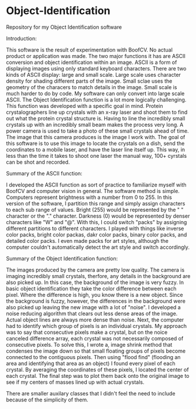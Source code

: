 # Object-Identification
Repository for my Object Identification software

Introduction:

This software is the result of experimentation with BoofCV. No actual product or application was made. The two major functions it has are ASCII conversion and object identification within an image. ASCII is a form of displaying images using only standard keyboard characters. There are two kinds of ASCII display: large and small scale. Large scale uses character density for shading different parts of the image. Small sclae uses the geometry of the characers to match details in the image. Small scale is much harder to do by code. My software can only convert into large scale ASCII. The Object Identification function is a lot more logically challenging. This function was developed with a specific goal in mind. Protein crystalographers line up crystals with an x-ray laser and shoot them to find out what the protein crystal structure is. Having to line the incredibly small crystals up with an incredibly small beam makes the process very long. A power camera is used to take a photo of these small crystals ahead of time. The image that this camera produces is the image I work with. The goal of this software is to use this image to locate the crystals on a dish, send the coordinates to a mobile laser, and have the laser line itself up. This way, in less than the time it takes to shoot one laser the manual way, 100+ cyrstals can be shot and recorded.

Summary of the ASCII function:

I developed the ASCII function as sort of practice to familiarize myself with BoofCV and computer vision in general. The software method is simple. Computers represent brightness with a number from 0 to 255. In this version of the software, I partition this range and simply assign characters to each sub range of values. Bright (255) would be represented by the " " character or the "." character. Darkness (0) would be represented by denser characters like "W" and "@". With this, I could switch "packs" by assigning different partitions to different characters. I played with things like inverse color packs, bright color packas, dakr color packs, binary color packs, and detailed color packs. I even made packs for art styles, although the computer couldn't automatically detect the art style and switch accordingly.

Summary of the Object Identification function:

The images produced by the camera are pretty low quality. The camera is imaging incredibly small crystals, therfore, any details in the background are also picked up. In this case, the background of the image is very fuzzy. In basic object identification they take the color difference between each pixel. Where the difference is high, you know there is a new object. Since the background is fuzzy, however, the differences in the background were also picked up leaving the new image with a lot of "noise". I developed a noise reducing algorithm that clears out less dense areas of the image. Actual object lines are always more dense than noise. Next, the computer had to identify which group of pixels is an individual crystals. My approach was to say that consecutive pixels make a crystal, but on the noice canceled difference array, each crystal was not necessarily composed of consecutive pixels. To solve this, I wrote a, image shrink method that condenses the image down so that small floating groups of pixels become connected to the contiguous pixels. Then using "flood find" (flooding an area and identifying that area as an object) I found every pixel of each crystal. By averaging the coordinates of these pixels, I located the center of each crystal. The final step was to plot them back onto the original image to see if my centers of masses lined up with actual crystals.

There are smaller auxilary classes that I didn't feel the need to include because of the simplicity of them.

